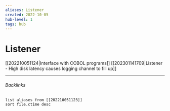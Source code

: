 ```yaml
---
aliases: Listener
created: 2022-10-05
hub-level: 1
tags: hub
---
```

# Listener
[[202210051124|Interface with COBOL programs]]
[[202301141709|Listener - High disk latency causes logging channel to fill up]]


---
###### Backlinks

```dataview
list aliases from [[202210051123]]
sort file.ctime desc
```
